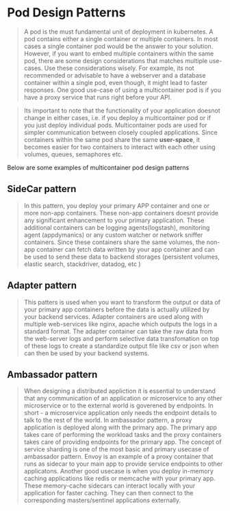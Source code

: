 # Pod Design Patterns 

> A pod is the must fundamental unit of deployment in kubernetes. A pod contains either a single container or multiple containers. In most cases a single container pod would be the answer to your solution. However, if you want to embed multiple containers within the same pod, there are some design considerations that matches multiple use-cases. Use these considerations wisely. For example, its not recommended or advisable to have a webserver and a database container within a single pod, even though, it might lead to faster responses. One good use-case of using a multicontainer pod is if you have a proxy service that runs right before your API. 

> Its important to note that the functionality of your application doesnot change in either cases, i.e. if you deploy a multicontainer pod or if you just deploy individual pods. Multicontainer pods are used for simpler communication between closely coupled applications. Since containers within the same pod share the same **user-space**, it becomes easier for two containers to interact with each other using volumes, queues, semaphores etc. 

Below are some examples of multicontainer pod design patterns 

##  SideCar pattern

> In this pattern, you deploy your primary APP container and one or more non-app containers. These non-app containers doesnt provide any significant enhancement to your primary application. These additional containers can be logging agents(logstash), monitoring agent (appdymanics) or any custom watcher or network sniffer containers. Since these containers share the same volumes, the non-app container can fetch data written by your app container and can be used to send these data to backend storages (persistent volumes, elastic search, stackdriver, datadog, etc ) 

##  Adapter pattern  

> This patters is used when you want to transform the output or data of your primary app containers before the data is actually utilized by your backend services. Adapter containers are used along with multiple web-services like nginx, apache which outputs the logs in a standard format. The adapter container can take the raw data from the web-server logs and perform selective data transfomation on top of these logs to create a standardize output file like csv or json when can then be used by your backend systems. 

##  Ambassador pattern

> When designing a distributed appliction it is essential to understand that any communication of an application or microservice to any other microservice or to the external world is goverened by endpoints. In short - a microservice application only needs the endpoint details to talk to the rest of the world. In ambassador pattern, a proxy application is deployed along with the primary app. The primary app takes care of performing the workload tasks and the proxy containers takes care of providing endpoints for the primary app. The concept of service sharding is one of the most basic and primary usecase of ambassador pattern. Envoy is an example of a proxy container that runs as sidecar to your main app to provide service endpoints to other applicatons. Another good usecase is when you deploy in-memory caching applications like redis or memcache with your primary app. These memory-cache sidecars can interact locally with your application for faster caching. They can then connect to the corresponding masters/sentinel applications externally.
